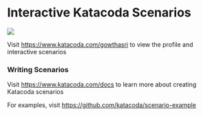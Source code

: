 # Interactive Katacoda Scenarios

[![](http://shields.katacoda.com/katacoda/gowthasri/count.svg)](https://www.katacoda.com/gowthasri "Get your profile on Katacoda.com")

Visit https://www.katacoda.com/gowthasri to view the profile and interactive scenarios

### Writing Scenarios
Visit https://www.katacoda.com/docs to learn more about creating Katacoda scenarios

For examples, visit https://github.com/katacoda/scenario-example
